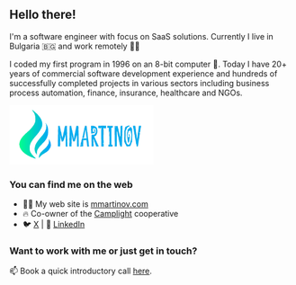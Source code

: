 ## Hello there!

I'm a software engineer with focus on SaaS solutions. Currently I live in Bulgaria 🇧🇬 and work remotely 👨‍💻

I coded my first program in 1996 on an 8-bit computer 👾. Today I have 20+ years of commercial software development experience and hundreds of successfully completed projects in various sectors including business process automation, finance, insurance, healthcare and NGOs.

<img alt="MMartinov" src="./mmartinov-logo-blue.png" width="256" />

### You can find me on the web

- 🧗‍♂️ My web site is [mmartinov.com](https://mmartinov.com)
- 🔥 Co-owner of the [Camplight](https://camplight.net) cooperative
- 🐦 [X](https://twitter.com/mmartinov) | 💼 [LinkedIn](https://www.linkedin.com/in/martinov/)

### Want to work with me or just get in touch?

📫 Book a quick introductory call [here](https://cal.com/mmartinov/45-min-meeting).
